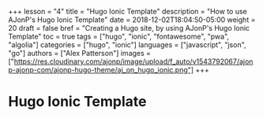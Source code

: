 +++
lesson = "4"
title = "Hugo Ionic Template"
description = "How to use AJonP's Hugo Ionic Template"
date = 2018-12-02T18:04:50-05:00
weight = 20
draft = false
bref = "Creating a Hugo site, by using AJonP's Hugo Ionic Template"
toc = true
tags = ["hugo", "ionic", "fontawesome", "pwa", "algolia"]
categories = ["hugo", "ionic"]
languages = ["javascript", "json", "go"]
authors = ["Alex Patterson"]
images = ["https://res.cloudinary.com/ajonp/image/upload/f_auto/v1543792067/ajonp-ajonp-com/ajonp-hugo-theme/aj_on_hugo_ionic.png"]
+++

# Hugo Ionic Template